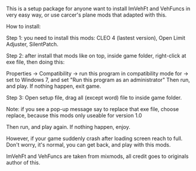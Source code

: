This is a setup package for anyone want to install ImVehFt and VehFuncs in very easy way, or use carcer's plane mods that adapted with this.

How to install:

Step 1: you need to install this mods: CLEO 4 (lastest version), Open Limit Adjuster, SilentPatch.

Step 2: after install that mods like on top, inside game folder, right-click at exe file, then doing this:

Properties -> Compatibility -> run this program in compatibility mode for -> set to Windows 7, and set "Run this program as an administrator"
Then run, and play. If nothing happen, exit game.

Step 3: Open setup file, drag all (except word) file to inside game folder.

Note: if you see a pop-up message say to replace that exe file, choose replace, because this mods only useable for version 1.0

Then run, and play again. If nothing happen, enjoy.

However, if your game suddenly crash after loading screen reach to full. Don't worry, it's normal, you can get back, and play with this mods.

ImVehFt and VehFuncs are taken from mixmods, all credit goes to originals author of this.